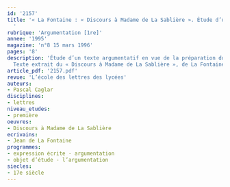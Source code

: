 ```yaml
---
id: '2157'
title: '« La Fontaine : « Discours à Madame de La Sablière ». Étude d’un texte argumentatif
  '
rubrique: 'Argumentation [1re]'
annee: '1995'
magazine: 'n°8 15 mars 1996'
pages: '8'
description: 'Étude d’un texte argumentatif en vue de la préparation du baccalauréat.
  Texte extrait du « Discours à Madame de La Sablière », de La Fontaine, sur les animaux-machines.'
article_pdf: '2157.pdf'
revue: 'L’école des lettres des lycées'
auteurs:
- Pascal Caglar
disciplines:
- lettres
niveau_etudes:
- première
oeuvres:
- Discours à Madame de La Sablière
ecrivains:
- Jean de La Fontaine
programmes:
- expression écrite - argumentation
- objet d’étude - l’argumentation
siecles:
- 17e siècle
---
```

